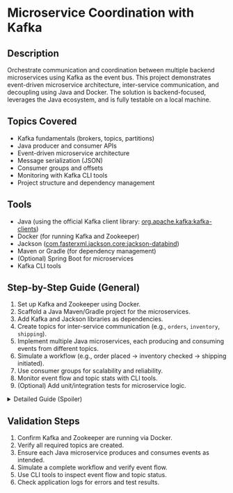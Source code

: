 # Microservice Coordination with Kafka

## Description
Orchestrate communication and coordination between multiple backend microservices using Kafka as the event bus. This project demonstrates event-driven microservice architecture, inter-service communication, and decoupling using Java and Docker. The solution is backend-focused, leverages the Java ecosystem, and is fully testable on a local machine.

## Topics Covered
- Kafka fundamentals (brokers, topics, partitions)
- Java producer and consumer APIs
- Event-driven microservice architecture
- Message serialization (JSON)
- Consumer groups and offsets
- Monitoring with Kafka CLI tools
- Project structure and dependency management

## Tools
- Java (using the official Kafka client library: [org.apache.kafka:kafka-clients](https://mvnrepository.com/artifact/org.apache.kafka/kafka-clients))
- Docker (for running Kafka and Zookeeper)
- Jackson ([com.fasterxml.jackson.core:jackson-databind](https://mvnrepository.com/artifact/com.fasterxml.jackson.core/jackson-databind))
- Maven or Gradle (for dependency management)
- (Optional) Spring Boot for microservices
- Kafka CLI tools

## Step-by-Step Guide (General)
1. Set up Kafka and Zookeeper using Docker.
2. Scaffold a Java Maven/Gradle project for the microservices.
3. Add Kafka and Jackson libraries as dependencies.
4. Create topics for inter-service communication (e.g., `orders`, `inventory`, `shipping`).
5. Implement multiple Java microservices, each producing and consuming events from different topics.
6. Simulate a workflow (e.g., order placed → inventory checked → shipping initiated).
7. Use consumer groups for scalability and reliability.
8. Monitor event flow and topic stats with CLI tools.
9. (Optional) Add unit/integration tests for microservice logic.

<details>
<summary>Detailed Guide (Spoiler)</summary>

### 1. Set up Kafka and Zookeeper with Docker
- Use Docker Compose as in previous projects.

### 2. Scaffold Java Project & Add Dependencies
- Use Maven or Gradle to create a new Java project for each microservice.
- Add dependencies for Kafka client and Jackson in `pom.xml` or `build.gradle`.

### 3. Create Topics
- Use CLI: `docker exec -it <kafka_container_id> kafka-topics --create --topic orders --bootstrap-server localhost:9092 --partitions 2 --replication-factor 1`
- Repeat for `inventory`, `shipping`, etc.

### 4. Implement Java Microservices
- Each service (order, inventory, shipping) acts as a Kafka producer and consumer.
- Serialize events as JSON using Jackson.
- Simulate a workflow by producing and consuming events across services.

### 5. Use Consumer Groups
- Run multiple instances for scalability and reliability.

### 6. Monitor with CLI Tools
- Use `kafka-console-consumer` to view events in each topic.
- Use `kafka-topics --describe` for topic info.

### 7. (Optional) Add Unit/Integration Tests
- Use JUnit/Testcontainers to test microservice logic.

</details>

## Validation Steps
1. Confirm Kafka and Zookeeper are running via Docker.
2. Verify all required topics are created.
3. Ensure each Java microservice produces and consumes events as intended.
4. Simulate a complete workflow and verify event flow.
5. Use CLI tools to inspect event flow and topic status.
6. Check application logs for errors and test results.
